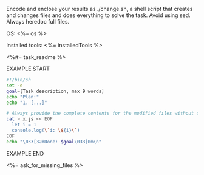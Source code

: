 Encode and enclose your results as ./change.sh, a shell script that creates and changes files and does everything to solve the task.
Avoid using sed. Always heredoc full files.

OS: <%= os %>

Installed tools: <%= installedTools %>

<%#= task_readme %>

EXAMPLE START
```sh
#!/bin/sh
set -e
goal=[Task description, max 9 words]
echo "Plan:"
echo "1. [...]"

# Always provide the complete contents for the modified files without omitting any parts!
cat > x.js << EOF
  let i = 1
  console.log(\`i: \${i}\`)
EOF
echo "\033[32mDone: $goal\033[0m\n"
```
EXAMPLE END

<%= ask_for_missing_files %>
